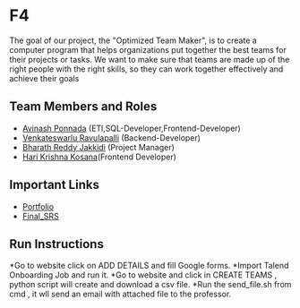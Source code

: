 # F4

The goal of our project, the "Optimized Team Maker", is to create a computer program that helps organizations put together the best teams for their projects or tasks. We want to make sure that teams are made up of the right people with the right skills, so they can work together effectively and achieve their goals

## Team Members and Roles

* [Avinash Ponnada](https://github.com/A835698/CIS641-HW2-PONNADA) (ETl,SQL-Developer,Frontend-Developer)
* [Venkateswarlu Ravulapalli](https://github.com/venkateswarlu9502/CIS641-HW2-Ravulapalli) (Backend-Developer)
* [Bharath Reddy Jakkidi](https://github.com/bharathreddyjakkidi/CIS641-HW2-JAKKIDI.git) (Project Manager)
* [Hari Krishna Kosana](https://github.com/Hari641/CIS641-HW2-Kosana.git)(Frontend Developer)

## Important Links

* [Portfolio](https://a835698.github.io/GVSU-CIS641-F4/)
* [Final_SRS](https://github.com/A835698/GVSU-CIS641-F4/blob/master/docs/software_requirements_specification_final.md)

## Run Instructions

*Go to website click on ADD DETAILS  and fill Google forms.
*Import Talend Onboarding Job and run it.
*Go to website and click in CREATE TEAMS , python script will create and download a csv file.
*Run the send_file.sh from cmd , it wll send an email with attached file to the professor.
